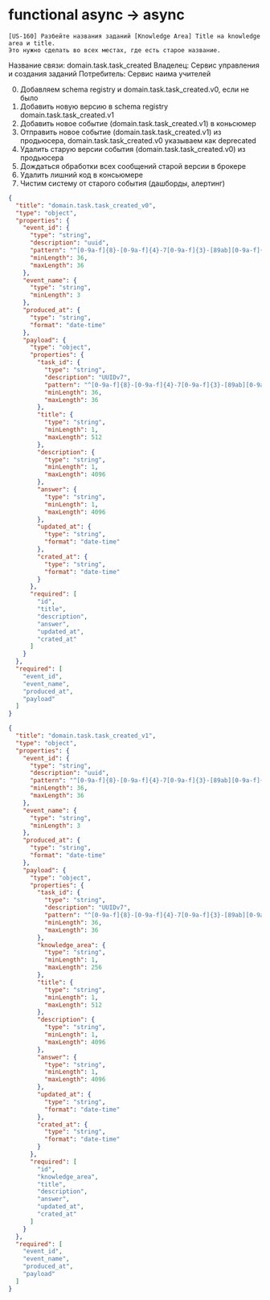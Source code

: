 # functional async -> async

    [US-160] Разбейте названия заданий [Knowledge Area] Title на knowledge area и title. 
    Это нужно сделать во всех местах, где есть старое название.

Название связи: domain.task.task_created
Владелец: Сервис управления и создания заданий
Потребитель: Сервис наима учителей

0. Добавляем schema registry и domain.task.task_created.v0, если не было
1. Добавить новую версию в schema registry domain.task.task_created.v1
2. Добавить новое событие (domain.task.task_created.v1) в коньсюмер
3. Отправить новое событие (domain.task.task_created.v1) из продьюсера, domain.task.task_created.v0 указываем как deprecated
4. Удалить старую версии события (domain.task.task_created.v0) из продьюсера
5. Дождаться обработки всех сообщений старой версии в брокере
6. Удалить лишний код в консьюмере
7. Чистим систему от старого события (дашборды, алертинг)

```json
{
  "title": "domain.task.task_created_v0",
  "type": "object",
  "properties": {
    "event_id": {
      "type": "string",
      "description": "uuid",
      "pattern": "^[0-9a-f]{8}-[0-9a-f]{4}-7[0-9a-f]{3}-[89ab][0-9a-f]{3}-[0-9a-f]{12}$",
      "minLength": 36,
      "maxLength": 36
    },
    "event_name": {
      "type": "string",
      "minLength": 3
    },
    "produced_at": {
      "type": "string",
      "format": "date-time"
    },
    "payload": {
      "type": "object",
      "properties": {
        "task_id": {
          "type": "string",
          "description": "UUIDv7",
          "pattern": "^[0-9a-f]{8}-[0-9a-f]{4}-7[0-9a-f]{3}-[89ab][0-9a-f]{3}-[0-9a-f]{12}$",
          "minLength": 36,
          "maxLength": 36
        },
        "title": {
          "type": "string",
          "minLength": 1,
          "maxLength": 512
        },
        "description": {
          "type": "string",
          "minLength": 1,
          "maxLength": 4096
        },
        "answer": {
          "type": "string",
          "minLength": 1,
          "maxLength": 4096
        },
        "updated_at": {
          "type": "string",
          "format": "date-time"
        },
        "crated_at": {
          "type": "string",
          "format": "date-time"
        }
      },
      "required": [
        "id",
        "title",
        "description",
        "answer",
        "updated_at",
        "crated_at"
      ]
    }
  },
  "required": [
    "event_id",
    "event_name",
    "produced_at",
    "payload"
  ]
}
```

```json
{
  "title": "domain.task.task_created_v1",
  "type": "object",
  "properties": {
    "event_id": {
      "type": "string",
      "description": "uuid",
      "pattern": "^[0-9a-f]{8}-[0-9a-f]{4}-7[0-9a-f]{3}-[89ab][0-9a-f]{3}-[0-9a-f]{12}$",
      "minLength": 36,
      "maxLength": 36
    },
    "event_name": {
      "type": "string",
      "minLength": 3
    },
    "produced_at": {
      "type": "string",
      "format": "date-time"
    },
    "payload": {
      "type": "object",
      "properties": {
        "task_id": {
          "type": "string",
          "description": "UUIDv7",
          "pattern": "^[0-9a-f]{8}-[0-9a-f]{4}-7[0-9a-f]{3}-[89ab][0-9a-f]{3}-[0-9a-f]{12}$",
          "minLength": 36,
          "maxLength": 36
        },
        "knowledge_area": {
          "type": "string",
          "minLength": 1,
          "maxLength": 256
        },
        "title": {
          "type": "string",
          "minLength": 1,
          "maxLength": 512
        },
        "description": {
          "type": "string",
          "minLength": 1,
          "maxLength": 4096
        },
        "answer": {
          "type": "string",
          "minLength": 1,
          "maxLength": 4096
        },
        "updated_at": {
          "type": "string",
          "format": "date-time"
        },
        "crated_at": {
          "type": "string",
          "format": "date-time"
        }
      },
      "required": [
        "id",
        "knowledge_area",
        "title",
        "description",
        "answer",
        "updated_at",
        "crated_at"
      ]
    }
  },
  "required": [
    "event_id",
    "event_name",
    "produced_at",
    "payload"
  ]
}
```